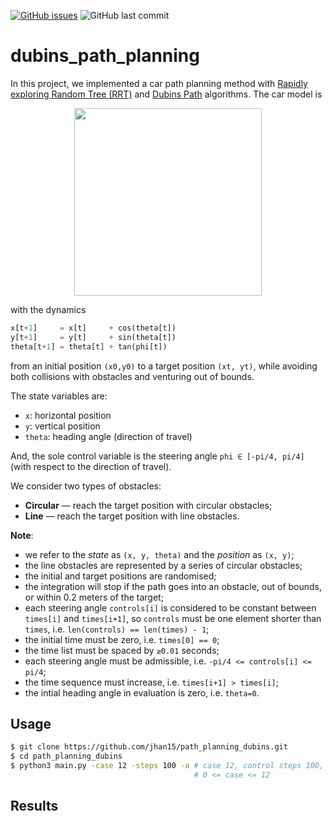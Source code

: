 
[![GitHub issues](https://img.shields.io/github/issues/jhan15/dubins_path_planning)](https://github.com/jhan15/dubins_path_planning/issues)
![GitHub last commit](https://img.shields.io/github/last-commit/jhan15/dubins_path_planning?color=ff69b4)

# dubins_path_planning

In this project, we implemented a car path planning method with [Rapidly exploring Random Tree (RRT)](https://en.wikipedia.org/wiki/Rapidly-exploring_random_tree) and [Dubins Path](https://en.wikipedia.org/wiki/Dubins_path) algorithms. The car model is

<p align="center">
  <img src="https://github.com/jhan15/dubins_path_planning/blob/master/images/car_model.png?raw=true" width="300">
</p>

with the dynamics

```python
x[t+1]     = x[t]     + cos(theta[t])
y[t+1]     = y[t]     + sin(theta[t])
theta[t+1] = theta[t] + tan(phi[t])
```

from an initial position `(x0,y0)` to a target position `(xt, yt)`, while avoiding both collisions with obstacles and venturing out of bounds.

The state variables are:
 - `x`: horizontal position
 - `y`: vertical position
 - `theta`: heading angle (direction of travel)

And, the sole control variable is the steering angle `phi ∈ [-pi/4, pi/4]` (with respect to the direction of travel).

We consider two types of obstacles:
 - **Circular** — reach the target position with circular obstacles;
 - **Line** — reach the target position with line obstacles.

**Note**:
- we refer to the *state* as `(x, y, theta)` and the *position* as `(x, y)`;
- the line obstacles are represented by a series of circular obstacles;
- the initial and target positions are randomised;
- the integration will stop if the path goes into an obstacle, out of bounds, or within 0.2 meters of the target;
- each steering angle `controls[i]` is considered to be constant between `times[i]` and `times[i+1]`, so `controls` must be one element shorter than `times`, i.e. `len(controls) == len(times) - 1`;
- the initial time must be zero, i.e. `times[0] == 0`;
- the time list must be spaced by `≥0.01` seconds;
- each steering angle must be admissible, i.e. `-pi/4 <= controls[i] <= pi/4`;
- the time sequence must increase, i.e. `times[i+1] > times[i]`;
- the intial heading angle in evaluation is zero, i.e. `theta=0`.

## Usage

```bash
$ git clone https://github.com/jhan15/path_planning_dubins.git
$ cd path_planning_dubins
$ python3 main.py -case 12 -steps 100 -a # case 12, control steps 100, with animation
                                         # 0 <= case <= 12
```

## Results


